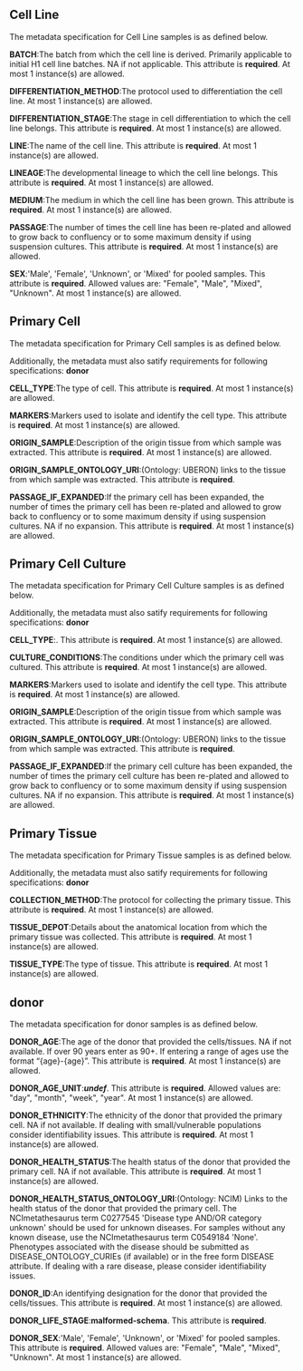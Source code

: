 

## Cell Line 

The metadata specification for Cell Line samples is as defined below.

<strong>BATCH</strong>:The batch from which the cell line is derived. Primarily applicable to initial H1 cell line batches. NA if not applicable.  This attribute is <strong>required</strong>. At most 1 instance(s) are allowed.

<strong>DIFFERENTIATION_METHOD</strong>:The protocol used to differentiation the cell line. At most 1 instance(s) are allowed.

<strong>DIFFERENTIATION_STAGE</strong>:The stage in cell differentiation to which the cell line belongs.  This attribute is <strong>required</strong>. At most 1 instance(s) are allowed.

<strong>LINE</strong>:The name of the cell line.  This attribute is <strong>required</strong>. At most 1 instance(s) are allowed.

<strong>LINEAGE</strong>:The developmental lineage to which the cell line belongs.  This attribute is <strong>required</strong>. At most 1 instance(s) are allowed.

<strong>MEDIUM</strong>:The medium in which the cell line has been grown.  This attribute is <strong>required</strong>. At most 1 instance(s) are allowed.

<strong>PASSAGE</strong>:The number of times the cell line has been re-plated and allowed to grow back to confluency or to some maximum density if using suspension cultures.  This attribute is <strong>required</strong>. At most 1 instance(s) are allowed.

<strong>SEX</strong>:'Male', 'Female', 'Unknown', or 'Mixed' for pooled samples.  This attribute is <strong>required</strong>. Allowed values are: "Female", "Male", "Mixed", "Unknown". At most 1 instance(s) are allowed.


## Primary Cell 

The metadata specification for Primary Cell samples is as defined below.

Additionally, the metadata must also satify requirements for following specifications: <strong>donor</strong>

<strong>CELL_TYPE</strong>:The type of cell.  This attribute is <strong>required</strong>. At most 1 instance(s) are allowed.

<strong>MARKERS</strong>:Markers used to isolate and identify the cell type.  This attribute is <strong>required</strong>. At most 1 instance(s) are allowed.

<strong>ORIGIN_SAMPLE</strong>:Description of the origin tissue from which sample was extracted.  This attribute is <strong>required</strong>. At most 1 instance(s) are allowed.

<strong>ORIGIN_SAMPLE_ONTOLOGY_URI</strong>:(Ontology: UBERON) links to the tissue from which sample was extracted.  This attribute is <strong>required</strong>.

<strong>PASSAGE_IF_EXPANDED</strong>:If the primary cell has been expanded, the number of times the primary cell has been re-plated and allowed to grow back to confluency or to some maximum density if using suspension cultures. NA if no expansion.  This attribute is <strong>required</strong>. At most 1 instance(s) are allowed.


## Primary Cell Culture 

The metadata specification for Primary Cell Culture samples is as defined below.

Additionally, the metadata must also satify requirements for following specifications: <strong>donor</strong>

<strong>CELL_TYPE</strong>:.  This attribute is <strong>required</strong>. At most 1 instance(s) are allowed.

<strong>CULTURE_CONDITIONS</strong>:The conditions under which the primary cell was cultured.  This attribute is <strong>required</strong>. At most 1 instance(s) are allowed.

<strong>MARKERS</strong>:Markers used to isolate and identify the cell type.  This attribute is <strong>required</strong>. At most 1 instance(s) are allowed.

<strong>ORIGIN_SAMPLE</strong>:Description of the origin tissue from which sample was extracted.  This attribute is <strong>required</strong>. At most 1 instance(s) are allowed.

<strong>ORIGIN_SAMPLE_ONTOLOGY_URI</strong>:(Ontology: UBERON) links to the tissue from which sample was extracted.  This attribute is <strong>required</strong>.

<strong>PASSAGE_IF_EXPANDED</strong>:If the primary cell culture has been expanded, the number of times the primary cell culture has been re-plated and allowed to grow back to confluency or to some maximum density if using suspension cultures. NA if no expansion.  This attribute is <strong>required</strong>. At most 1 instance(s) are allowed.


## Primary Tissue 

The metadata specification for Primary Tissue samples is as defined below.

Additionally, the metadata must also satify requirements for following specifications: <strong>donor</strong>

<strong>COLLECTION_METHOD</strong>:The protocol for collecting the primary tissue.  This attribute is <strong>required</strong>. At most 1 instance(s) are allowed.

<strong>TISSUE_DEPOT</strong>:Details about the anatomical location from which the primary tissue was collected.  This attribute is <strong>required</strong>. At most 1 instance(s) are allowed.

<strong>TISSUE_TYPE</strong>:The type of tissue.  This attribute is <strong>required</strong>. At most 1 instance(s) are allowed.


## donor 

The metadata specification for donor samples is as defined below.

<strong>DONOR_AGE</strong>:The age of the donor that provided the cells/tissues. NA if not available. If over 90 years enter as 90+. If entering a range of ages use the format “{age}-{age}”.  This attribute is <strong>required</strong>. At most 1 instance(s) are allowed.

<strong>DONOR_AGE_UNIT</strong>:<strong>_undef_</strong>.  This attribute is <strong>required</strong>. Allowed values are: "day", "month", "week", "year". At most 1 instance(s) are allowed.

<strong>DONOR_ETHNICITY</strong>:The ethnicity of the donor that provided the primary cell. NA if not available. If dealing with small/vulnerable populations consider identifiability issues.  This attribute is <strong>required</strong>. At most 1 instance(s) are allowed.

<strong>DONOR_HEALTH_STATUS</strong>:The health status of the donor that provided the primary cell. NA if not available.  This attribute is <strong>required</strong>. At most 1 instance(s) are allowed.

<strong>DONOR_HEALTH_STATUS_ONTOLOGY_URI</strong>:(Ontology: NCIM) Links to the health status of the donor that provided the primary cell. The NCImetathesaurus term C0277545 'Disease type AND/OR category unknown' should be used for unknown diseases. For samples without any known disease, use the NCImetathesaurus term C0549184 'None'. Phenotypes associated with the disease should be submitted as DISEASE_ONTOLOGY_CURIEs (if available) or in the free form DISEASE attribute. If dealing with a rare disease, please consider identifiability issues.

<strong>DONOR_ID</strong>:An identifying designation for the donor that provided the cells/tissues.  This attribute is <strong>required</strong>. At most 1 instance(s) are allowed.

<strong>DONOR_LIFE_STAGE</strong>:__malformed-schema__.  This attribute is <strong>required</strong>.

<strong>DONOR_SEX</strong>:'Male', 'Female', 'Unknown', or 'Mixed' for pooled samples.  This attribute is <strong>required</strong>. Allowed values are: "Female", "Male", "Mixed", "Unknown". At most 1 instance(s) are allowed.

